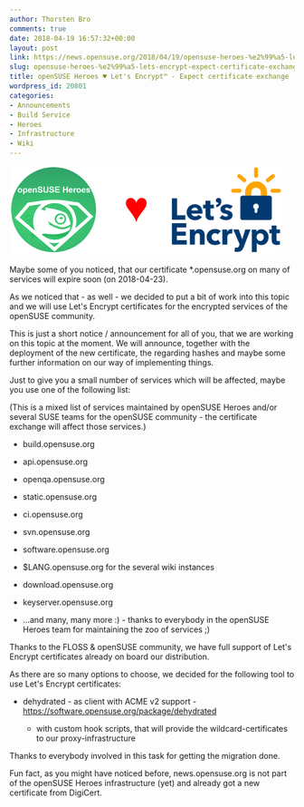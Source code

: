 ```yaml
---
author: Thorsten Bro
comments: true
date: 2018-04-19 16:57:32+00:00
layout: post
link: https://news.opensuse.org/2018/04/19/opensuse-heroes-%e2%99%a5-lets-encrypt-expect-certificate-exchange/
slug: opensuse-heroes-%e2%99%a5-lets-encrypt-expect-certificate-exchange
title: openSUSE Heroes ♥ Let's Encrypt™ - Expect certificate exchange
wordpress_id: 20801
categories:
- Announcements
- Build Service
- Heroes
- Infrastructure
- Wiki
---
```


![openSUSE loves Let's Encrypt™](/wp-content/uploads/2018/04/openSUSE_loves_letsencrypt.png)

Maybe some of you noticed, that our certificate *.opensuse.org on many of services will expire soon (on 2018-04-23).

As we noticed that - as well - we decided to put a bit of work into this topic and we will use Let's Encrypt certificates for the encrypted services of the openSUSE community.

This is just a short notice / announcement for all of you, that we are working on this topic at the moment. We will announce, together with the deployment of the new certificate, the regarding hashes and maybe some further information on our way of implementing things.

Just to give you a small number of services which will be affected, maybe you use one of the following list:

(This is a mixed list of services maintained by openSUSE Heroes and/or several SUSE teams for the openSUSE community - the certificate exchange will affect those services.)



 	
  * build.opensuse.org

 	
  * api.opensuse.org

 	
  * openqa.opensuse.org

 	
  * static.opensuse.org

 	
  * ci.opensuse.org

 	
  * svn.opensuse.org

 	
  * software.opensuse.org

 	
  * $LANG.opensuse.org for the several wiki instances

 	
  * download.opensuse.org

 	
  * keyserver.opensuse.org

 	
  * ...and many, many more :) - thanks to everybody in the openSUSE Heroes team for maintaining the zoo of services ;)


Thanks to the FLOSS & openSUSE community, we have full support of Let's Encrypt certificates already on board our distribution.

As there are so many options to choose, we decided for the following tool to use Let's Encrypt certificates:

 	
  * dehydrated - as client with ACME v2 support - https://software.opensuse.org/package/dehydrated

 	
    * with custom hook scripts, that will provide the wildcard-certificates to our proxy-infrastructure





Thanks to everybody involved in this task for getting the migration done.

Fun fact, as you might have noticed before, news.opensuse.org is not part of the openSUSE Heroes infrastructure (yet) and already got a new certificate from DigiCert.

